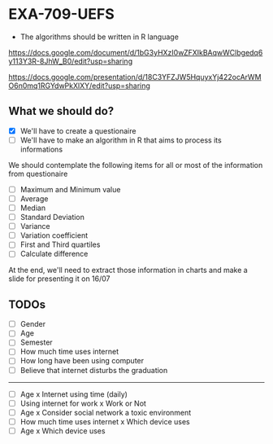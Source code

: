 # EXA-709-UEFS

- The algorithms should be written in R language

https://docs.google.com/document/d/1bG3yHXzI0wZFXIkBAqwWClbgedq6y113Y3R-8JhW_B0/edit?usp=sharing

https://docs.google.com/presentation/d/18C3YFZJW5HquyxYj422ocArWMO6n0mq1RGYdwPkXlXY/edit?usp=sharing

## What we should do?

+ [x] We'll have to create a questionaire
+ [ ] We'll have to make an algorithm in R that aims to process its informations

We should contemplate the following items for all or most of the information from questionaire

+ [ ] Maximum and Minimum value
+ [ ] Average
+ [ ] Median
+ [ ] Standard Deviation
+ [ ] Variance
+ [ ] Variation coefficient
+ [ ] First and Third quartiles
+ [ ] Calculate difference

At the end, we'll need to extract those information in charts and make a slide for presenting it on 16/07

## TODOs

+ [ ] Gender
+ [ ] Age
+ [ ] Semester
+ [ ] How much time uses internet
+ [ ] How long have been using computer
+ [ ] Believe that internet disturbs the graduation
---
+ [ ] Age x Internet using time (daily)
+ [ ] Using internet for work x Work or Not
+ [ ] Age x Consider social network a toxic environment
+ [ ] How much time uses internet x Which device uses
+ [ ] Age x Which device uses